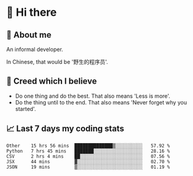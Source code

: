 # 👋 Hi there

## :speech_balloon: About me

An informal developer.

In Chinese, that would be '野生的程序员'.

## :see_no_evil: Creed which I believe

- Do one thing and do the best. That also means 'Less is more'.
- Do the thing until to the end. That also means 'Never forget why you started'.

## :chart_with_upwards_trend: Last 7 days my coding stats

<!--START_SECTION:waka-->
```text
Other    15 hrs 56 mins  ██████████████▒░░░░░░░░░░   57.92 % 
Python   7 hrs 45 mins   ███████░░░░░░░░░░░░░░░░░░   28.16 % 
CSV      2 hrs 4 mins    ██░░░░░░░░░░░░░░░░░░░░░░░   07.56 % 
JSX      44 mins         ▓░░░░░░░░░░░░░░░░░░░░░░░░   02.70 % 
JSON     19 mins         ▒░░░░░░░░░░░░░░░░░░░░░░░░   01.19 % 
```
<!--END_SECTION:waka-->

